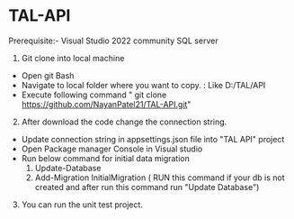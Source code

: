 # TAL-API


Prerequisite:-
Visual Studio 2022 community
SQL server 

1. Git clone into local machine
 - Open git Bash
  - Navigate to local folder where you want to copy. : Like D:/TAL/API
  - Execute following command " git clone https://github.com/NayanPatel21/TAL-API.git"
  
2. After download the code change the connection string.
  - Update connection string in appsettings.json file into "TAL API" project
  - Open Package  manager Console in Visual studio
  - Run below command for initial data migration      
	 1. Update-Database
	 2. Add-Migration InitialMigration ( RUN this command if your db is not created and after run this command run "Update Database")
	 
3. You can run the unit test project.